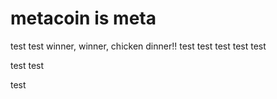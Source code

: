# metacoin is meta

test
test
winner, winner, chicken dinner!!
test
test
test
test
test

test
test

test
